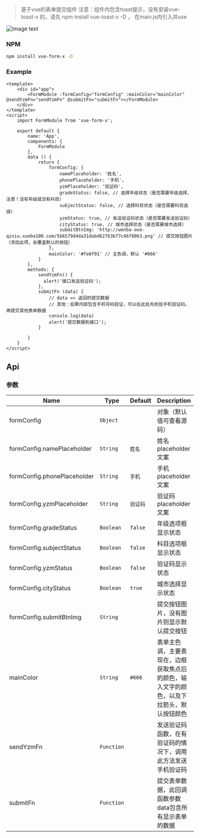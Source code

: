 > 基于vue的表单提交组件
注意：组件内包含toast提示，没有安装vue-toast-x 的，请先 npm install vue-toast-x -D ，
在main.js内引入并use

![Image text](http://wenba-ooo-qiniu.xueba100.com/d99166d843c24f35d230b0a3f9c644db.png)

### NPM

``` bash
npm install vue-form-x -D
```
### Example

```
<template>
    <div id="app">
        <FormModule :formConfig="formConfig" :mainColor="mainColor" @sendYzmFn="sendYzmFn" @submitFn="submitFn"></FormModule>
    </div>
</template>
<script>
    import FormModule from 'vue-form-x';

    export default {
        name: 'App',
        components: {
            FormModule
        },
        data () {
            return {
                formConfig: {
                    namePlaceholder: '姓名',
                    phonePlaceholder: '手机',
                    yzmPlaceholder: '验证码',
                    gradeStatus: false, // 选择年级状态（是否需要年级选择，注意！没有年级就没有科目）
                    subjectStatus: false, // 选择科目状态（是否需要科目选择）
                    yzmStatus: true, // 发送验证码状态（是否需要发送验证码）
                    cityStatus: true, // 城市选择状态（是否需要城市选择）
                    submitBtnImg: 'http://wenba-ooo-qiniu.xueba100.com/5b6579d4da31dabd62763b77c46f8063.png' // 提交按钮图片（添加此项，会覆盖默认的按钮）
                },
                mainColor: '#fe6f91' // 主色调，默认 '#666'
            }
        },
        methods: {
            sendYzmFn() {
              alert('接口发送验证码');
            },
            submitFn (data) {
                // data => 返回的提交数据
                // 其他：如果内部包含手机号码验证，可以在此处先校验手机验证码，再提交其他表单数据
                console.log(data)
                alert('提交数据到接口');
            }

        }
    }
</script>
```
## Api
### 参数
| Name                        | Type      | Default      | Description                            |
|-----------------------------|-----------|--------------|--------------------------------------------------------------------|
| formConfig                  | `Object`  |              | 对象（默认值可查看源码）                    |
| formConfig.namePlaceholder  | `String`  | `姓名`        | 姓名placeholder文案                      |
| formConfig.phonePlaceholder | `String`  | `手机`        | 手机placeholder文案                      |
| formConfig.yzmPlaceholder   | `String`  | `验证码`      | 验证码placeholder文案                     |
| formConfig.gradeStatus      | `Boolean` | `false`      | 年级选项框显示状态                         |
| formConfig.subjectStatus    | `Boolean` | `false`      | 科目选项框显示状态                         |
| formConfig.yzmStatus        | `Boolean` | `false`      | 验证码显示状态                             |
| formConfig.cityStatus       | `Boolean` | `true`       | 城市选择显示状态                           |
| formConfig.submitBtnImg     | `String`  |              | 提交按钮图片，没有图片则显示默认提交按钮             |
| mainColor                   | `String`  | `#666`       | 表单主色调，主要表现在，边框获取焦点后的颜色，输入文字的颜色，以及下拉箭头，默认按钮颜色             |
| sendYzmFn                   | `Function`|              | 发送验证码函数，在有验证码的情况下，调用此方法发送手机验证码 |
| submitFn                    | `Function`|              | 提交表单数据，此回调函数参数data包含所有显示表单的数据 |




